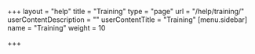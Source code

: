 +++
layout = "help"
title = "Training"
type = "page"
url = "/help/training/"
userContentDescription = ""
userContentTitle = "Training"
[menu.sidebar]
name = "Training"
weight = 10

+++
